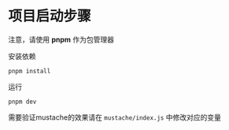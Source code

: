 # 项目启动步骤

注意，请使用 **pnpm** 作为包管理器

安装依赖

```shell
pnpm install
```

运行

```shell
pnpm dev
```

需要验证mustache的效果请在 `mustache/index.js` 中修改对应的变量
